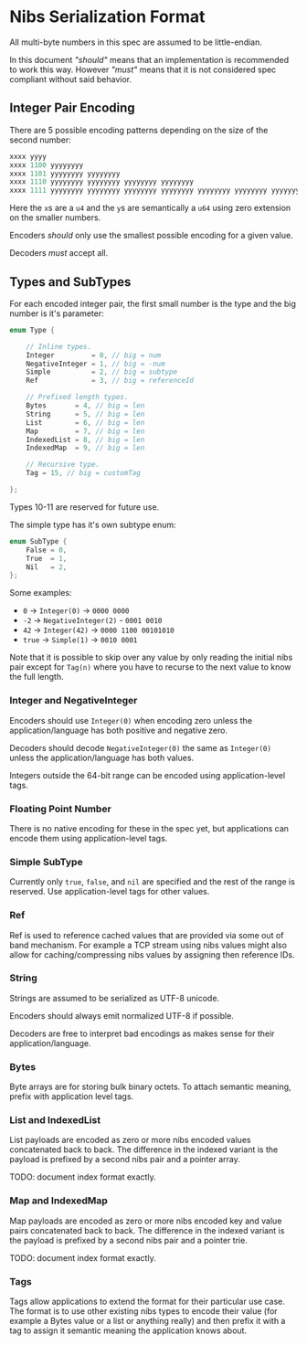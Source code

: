 # Nibs Serialization Format

All multi-byte numbers in this spec are assumed to be little-endian.

In this document *"should"* means that an implementation is recommended to work this way.
However *"must"* means that it is not considered spec compliant without said behavior.

## Integer Pair Encoding

There are 5 possible encoding patterns depending on the size of the second number:

```js
xxxx yyyy
xxxx 1100 yyyyyyyy
xxxx 1101 yyyyyyyy yyyyyyyy
xxxx 1110 yyyyyyyy yyyyyyyy yyyyyyyy yyyyyyyy
xxxx 1111 yyyyyyyy yyyyyyyy yyyyyyyy yyyyyyyy yyyyyyyy yyyyyyyy yyyyyyyy yyyyyyyy
```

Here the `x`s are a `u4` and the `y`s are semantically a `u64` using zero extension on the smaller numbers.

Encoders *should* only use the smallest possible encoding for a given value.

Decoders *must* accept all.

## Types and SubTypes

For each encoded integer pair, the first small number is the type and the big number is it's parameter:

```c++
enum Type {

    // Inline types.
    Integer         = 0, // big = num
    NegativeInteger = 1, // big = -num
    Simple          = 2, // big = subtype
    Ref             = 3, // big = referenceId

    // Prefixed length types.
    Bytes       = 4, // big = len
    String      = 5, // big = len
    List        = 6, // big = len
    Map         = 7, // big = len
    IndexedList = 8, // big = len
    IndexedMap  = 9, // big = len

    // Recursive type.
    Tag = 15, // big = customTag

};
```

Types 10-11 are reserved for future use.

The simple type has it's own subtype enum:

```c++
enum SubType {
    False = 0,
    True  = 1,
    Nil   = 2,
};
```

Some examples:

- `0` -> `Integer(0)` -> `0000 0000`
- `-2` -> `NegativeInteger(2)` - `0001 0010`
- `42` -> `Integer(42)` -> `0000 1100 00101010`
- `true` -> `Simple(1)` -> `0010 0001`

Note that it is possible to skip over any value by only reading the initial nibs pair except for `Tag(n)` where you have to recurse to the next value to know the full length.

### Integer and NegativeInteger

Encoders should use `Integer(0)` when encoding zero unless the application/language has both positive and negative zero.

Decoders should decode `NegativeInteger(0)` the same as `Integer(0)` unless the application/language has both values.

Integers outside the 64-bit range can be encoded using application-level tags.

### Floating Point Number

There is no native encoding for these in the spec yet, but applications can encode them using application-level tags.

### Simple SubType

Currently only `true`, `false`, and `nil` are specified and the rest of the range is reserved.  Use application-level tags for other values.

### Ref

Ref is used to reference cached values that are provided via some out of band mechanism.  For example a TCP stream using nibs values might also allow for caching/compressing nibs values by assigning then reference IDs.

### String

Strings are assumed to be serialized as UTF-8 unicode.

Encoders should always emit normalized UTF-8 if possible.

Decoders are free to interpret bad encodings as makes sense for their application/language.

### Bytes

Byte arrays are for storing bulk binary octets.  To attach semantic meaning, prefix with application level tags.

### List and IndexedList

List payloads are encoded as zero or more nibs encoded values concatenated back to back.  The difference in the indexed variant is the payload is prefixed by a second nibs pair and a pointer array.

TODO: document index format exactly.

### Map and IndexedMap

Map payloads are encoded as zero or more nibs encoded key and value pairs concatenated back to back.  The difference in the indexed variant is the payload is prefixed by a second nibs pair and a pointer trie.

TODO: document index format exactly.

### Tags

Tags allow applications to extend the format for their particular use case.  The format is to use other existing nibs types to encode their value (for example a Bytes value or a list or anything really) and then prefix it with a tag to assign it semantic meaning the application knows about.
